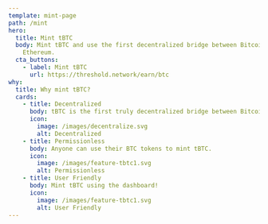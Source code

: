 ```yaml
---
template: mint-page
path: /mint
hero:
  title: Mint tBTC
  body: Mint tBTC and use the first decentralized bridge between Bitcoin and
    Ethereum.
  cta_buttons:
    - label: Mint tBTC
      url: https://threshold.network/earn/btc
why:
  title: Why mint tBTC?
  cards:
    - title: Decentralized
      body: tBTC is the first truly decentralized bridge between Bitcoin and Ethereum.
      icon:
        image: /images/decentralize.svg
        alt: Decentralized
    - title: Permissionless
      body: Anyone can use their BTC tokens to mint tBTC.
      icon:
        image: /images/feature-tbtc1.svg
        alt: Permissionless
    - title: User Friendly
      body: Mint tBTC using the dashboard!
      icon:
        image: /images/feature-tbtc1.svg
        alt: User Friendly
---
```

